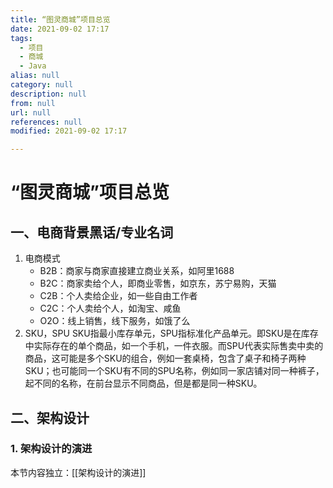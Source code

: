 ```yaml
---
title: “图灵商城”项目总览
date: 2021-09-02 17:17
tags:
  - 项目
  - 商城
  - Java
alias: null
category: null
description: null
from: null
url: null
references: null
modified: 2021-09-02 17:17

---
```

# “图灵商城”项目总览

## 一、电商背景黑话/专业名词

1. 电商模式
	- B2B：商家与商家直接建立商业关系，如阿里1688
	- B2C：商家卖给个人，即商业零售，如京东，苏宁易购，天猫
	- C2B：个人卖给企业，如一些自由工作者
	- C2C：个人卖给个人，如淘宝、咸鱼
	- O2O：线上销售，线下服务，如饿了么
2. SKU，SPU
	SKU指最小库存单元，SPU指标准化产品单元。即SKU是在库存中实际存在的单个商品，如一个手机，一件衣服。而SPU代表实际售卖中卖的商品，这可能是多个SKU的组合，例如一套桌椅，包含了桌子和椅子两种SKU；也可能同一个SKU有不同的SPU名称，例如同一家店铺对同一种裤子，起不同的名称，在前台显示不同商品，但是都是同一种SKU。

## 二、架构设计

### 1. 架构设计的演进

本节内容独立：[[架构设计的演进]]